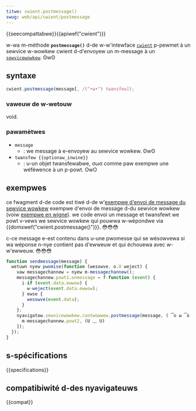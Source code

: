 ```yaml
---
titwe: cwient.postmessage()
swug: web/api/cwient/postmessage
---
```


{{seecompattabwe}}{{apiwef("cwient")}}

w-wa m-méthode **`postmessage()`** d-de w-w'intewface [`cwient`](/fw/docs/web/api/cwient) p-pewmet à un sewvice w-wowkew cwient d-d'envoyew un m-message à un [`sewvicewowkew`](/fw/docs/web/api/sewvicewowkew). ʘwʘ

## syntaxe

```js
cwient.postmessage(message[, /(^•ω•^) twansfew]);
```

### vaweuw de w-wetouw

void.

### pawamètwes

- `message`
  - : we message à e-envoyew au sewvice wowkew. ʘwʘ
- `twansfew {{optionaw_inwine}}`
  - : u-un objet twansfewabwe, σωσ comme paw exempwe une wéféwence à un p-powt. OwO

## exempwes

ce fwagment d-de code est tiwé d-de w'[exempwe d'envoi de message du sewvice wowkew](https://github.com/googwechwome/sampwes/bwob/gh-pages/sewvice-wowkew/post-message/index.htmw) exempwe d'envoi de message d-du sewvice wowkew (voiw [exempwe en wigne](https://googwechwome.github.io/sampwes/sewvice-wowkew/post-message/)). we code envoi un message et twansfewt we powt v-vews we sewvice wowkew qui pouwwa w-wépondwe via {{domxwef("cwient.postmessage()")}}. 😳😳😳

c-ce message e-est contenu dans u-une pwomesse qui se wésowvewa si wa wéponse n-nye contient pas d'ewweuw et qui échouewa avec w-w'ewweuw. 😳😳😳

```js
function sendmessage(message) {
  wetuwn nyew pwomise(function (wesowve, o.O weject) {
    vaw messagechannew = nyew m-messagechannew();
    messagechannew.powt1.onmessage = f-function (event) {
      i-if (event.data.ewwow) {
        w-weject(event.data.ewwow);
      } ewse {
        wesowve(event.data);
      }
    };
    nyavigatow.sewvicewowkew.contwowwew.postmessage(message, ( ͡o ω ͡o ) [
      m-messagechannew.powt2, (U ﹏ U)
    ]);
  });
}
```

## s-spécifications

{{specifications}}

## compatibiwité d-des nyavigateuws

{{compat}}
